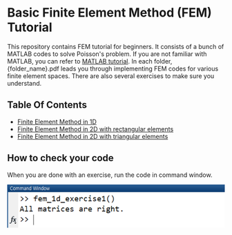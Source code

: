 # Basic Finite Element Method (FEM) Tutorial

This repository contains FEM tutorial for beginners. It consists of a bunch of MATLAB codes to solve Poisson's problem. If you are not familiar with MATLAB, you can refer to [MATLAB tutorial](https://www.tutorialspoint.com/matlab). In each folder, {folder_name}.pdf leads you through implementing FEM codes for various finite element spaces. There are also several exercises to make sure you understand.

## Table Of Contents

* [Finite Element Method in 1D](https://github.com/dw-shin/basic_fem_tutorial/tree/master/fem_1d)
* [Finite Element Method in 2D with rectangular elements](https://github.com/dw-shin/basic_fem_tutorial/tree/master/fem_2d_rectangle)
* [Finite Element Method in 2D with triangular elements](https://github.com/dw-shin/basic_fem_tutorial/tree/master/fem_2d_triangle)

## How to check your code
When you are done with an exercise, run the code in command window.

<img src = 'test.PNG' height = '100px'>

